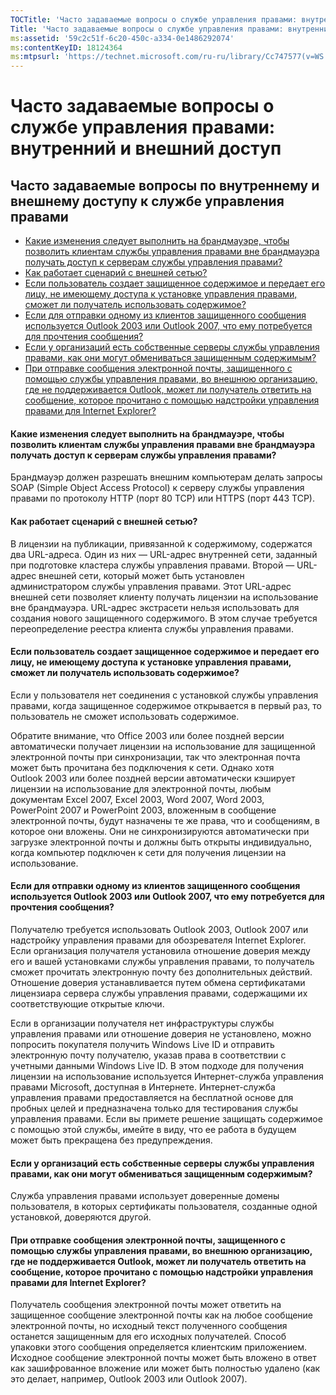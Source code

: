 ```yaml
---
TOCTitle: 'Часто задаваемые вопросы о службе управления правами: внутренний и внешний доступ'
Title: 'Часто задаваемые вопросы о службе управления правами: внутренний и внешний доступ'
ms:assetid: '59c2c51f-6c20-450c-a334-0e1486292074'
ms:contentKeyID: 18124364
ms:mtpsurl: 'https://technet.microsoft.com/ru-ru/library/Cc747577(v=WS.10)'
---
```


Часто задаваемые вопросы о службе управления правами: внутренний и внешний доступ
=================================================================================

Часто задаваемые вопросы по внутреннему и внешнему доступу к службе управления правами
--------------------------------------------------------------------------------------

-   [Какие изменения следует выполнить на брандмауэре, чтобы позволить клиентам службы управления правами вне брандмауэра получать доступ к серверам службы управления правами?](#bkmk_37)
-   [Как работает сценарий с внешней сетью?](#bkmk_38)
-   [Если пользователь создает защищенное содержимое и передает его лицу, не имеющему доступа к установке управления правами, сможет ли получатель использовать содержимое?](#bkmk_39)
-   [Если для отправки одному из клиентов защищенного сообщения используется Outlook 2003 или Outlook 2007, что ему потребуется для прочтения сообщения?](#bkmk_40)
-   [Если у организаций есть собственные серверы службы управления правами, как они могут обмениваться защищенным содержимым?](#bkmk_41)
-   [При отправке сообщения электронной почты, защищенного с помощью службы управления правами, во внешнюю организацию, где не поддерживается Outlook, может ли получатель ответить на сообщение, которое прочитано с помощью надстройки управления правами для Internet Explorer?](#bkmk_42)

<span id="BKMK_37"></span>
#### Какие изменения следует выполнить на брандмауэре, чтобы позволить клиентам службы управления правами вне брандмауэра получать доступ к серверам службы управления правами?

Брандмауэр должен разрешать внешним компьютерам делать запросы SOAP (Simple Object Access Protocol) к серверу службы управления правами по протоколу HTTP (порт 80 TCP) или HTTPS (порт 443 TCP).

<span id="BKMK_38"></span>
#### Как работает сценарий с внешней сетью?

В лицензии на публикации, привязанной к содержимому, содержатся два URL-адреса. Один из них — URL-адрес внутренней сети, заданный при подготовке кластера службы управления правами. Второй — URL-адрес внешней сети, который может быть установлен администратором службы управления правами. Этот URL-адрес внешней сети позволяет клиенту получать лицензии на использование вне брандмауэра. URL-адрес экстрасети нельзя использовать для создания нового защищенного содержимого. В этом случае требуется переопределение реестра клиента службы управления правами.

<span id="BKMK_39"></span>
#### Если пользователь создает защищенное содержимое и передает его лицу, не имеющему доступа к установке управления правами, сможет ли получатель использовать содержимое?

Если у пользователя нет соединения с установкой службы управления правами, когда защищенное содержимое открывается в первый раз, то пользователь не сможет использовать содержимое.

Обратите внимание, что Office 2003 или более поздней версии автоматически получает лицензии на использование для защищенной электронной почты при синхронизации, так что электронная почта может быть прочитана без подключения к сети. Однако хотя Outlook 2003 или более поздней версии автоматически кэширует лицензии на использование для электронной почты, любым документам Excel 2007, Excel 2003, Word 2007, Word 2003, PowerPoint 2007 и PowerPoint 2003, вложенным в сообщение электронной почты, будут назначены те же права, что и сообщениям, в которое они вложены. Они не синхронизируются автоматически при загрузке электронной почты и должны быть открыты индивидуально, когда компьютер подключен к сети для получения лицензии на использование.

<span id="BKMK_40"></span>
#### Если для отправки одному из клиентов защищенного сообщения используется Outlook 2003 или Outlook 2007, что ему потребуется для прочтения сообщения?

Получателю требуется использовать Outlook 2003, Outlook 2007 или надстройку управления правами для обозревателя Internet Explorer. Если организация получателя установила отношение доверия между его и вашей установками службы управления правами, то получатель сможет прочитать электронную почту без дополнительных действий. Отношение доверия устанавливается путем обмена сертификатами лицензиара сервера службы управления правами, содержащими их соответствующие открытые ключи.

Если в организации получателя нет инфраструктуры службы управления правами или отношение доверия не установлено, можно попросить покупателя получить Windows Live ID и отправить электронную почту получателю, указав права в соответствии с учетными данными Windows Live ID. В этом подходе для получения лицензии на использование используется Интернет-служба управления правами Microsoft, доступная в Интернете. Интернет-служба управления правами предоставляется на бесплатной основе для пробных целей и предназначена только для тестирования службы управления правами. Если вы примете решение защищать содержимое с помощью этой службы, имейте в виду, что ее работа в будущем может быть прекращена без предупреждения.

<span id="BKMK_41"></span>
#### Если у организаций есть собственные серверы службы управления правами, как они могут обмениваться защищенным содержимым?

Служба управления правами использует доверенные домены пользователя, в которых сертификаты пользователя, созданные одной установкой, доверяются другой.

<span id="BKMK_42"></span>
#### При отправке сообщения электронной почты, защищенного с помощью службы управления правами, во внешнюю организацию, где не поддерживается Outlook, может ли получатель ответить на сообщение, которое прочитано с помощью надстройки управления правами для Internet Explorer?

Получатель сообщения электронной почты может ответить на защищенное сообщение электронной почты как на любое сообщение электронной почты, но исходный текст полученного сообщения останется защищенным для его исходных получателей. Способ упаковки этого сообщения определяется клиентским приложением. Исходное сообщение электронной почты может быть вложено в ответ как зашифрованное вложение или может быть полностью удалено (как это делает, например, Outlook 2003 или Outlook 2007).
